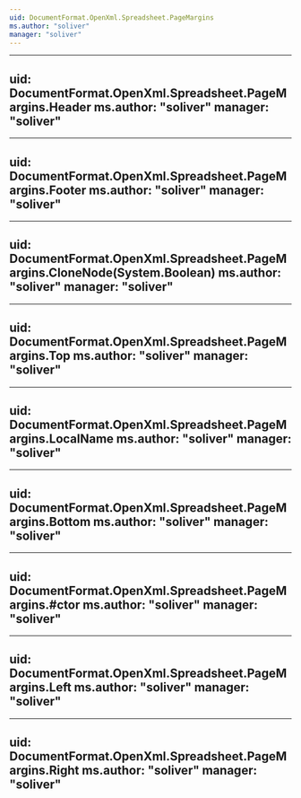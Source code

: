 ```yaml
---
uid: DocumentFormat.OpenXml.Spreadsheet.PageMargins
ms.author: "soliver"
manager: "soliver"
---
```


---
uid: DocumentFormat.OpenXml.Spreadsheet.PageMargins.Header
ms.author: "soliver"
manager: "soliver"
---

---
uid: DocumentFormat.OpenXml.Spreadsheet.PageMargins.Footer
ms.author: "soliver"
manager: "soliver"
---

---
uid: DocumentFormat.OpenXml.Spreadsheet.PageMargins.CloneNode(System.Boolean)
ms.author: "soliver"
manager: "soliver"
---

---
uid: DocumentFormat.OpenXml.Spreadsheet.PageMargins.Top
ms.author: "soliver"
manager: "soliver"
---

---
uid: DocumentFormat.OpenXml.Spreadsheet.PageMargins.LocalName
ms.author: "soliver"
manager: "soliver"
---

---
uid: DocumentFormat.OpenXml.Spreadsheet.PageMargins.Bottom
ms.author: "soliver"
manager: "soliver"
---

---
uid: DocumentFormat.OpenXml.Spreadsheet.PageMargins.#ctor
ms.author: "soliver"
manager: "soliver"
---

---
uid: DocumentFormat.OpenXml.Spreadsheet.PageMargins.Left
ms.author: "soliver"
manager: "soliver"
---

---
uid: DocumentFormat.OpenXml.Spreadsheet.PageMargins.Right
ms.author: "soliver"
manager: "soliver"
---
